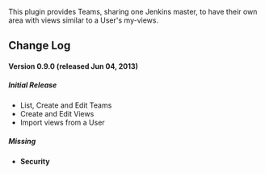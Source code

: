 This plugin provides Teams, sharing one Jenkins master, to have their
own area with views similar to a User's my-views.

## Change Log

#### Version 0.9.0 (released Jun 04, 2013)

##### Initial Release

-   List, Create and Edit Teams
-   Create and Edit Views
-   Import views from a User

##### Missing

-   **Security**
